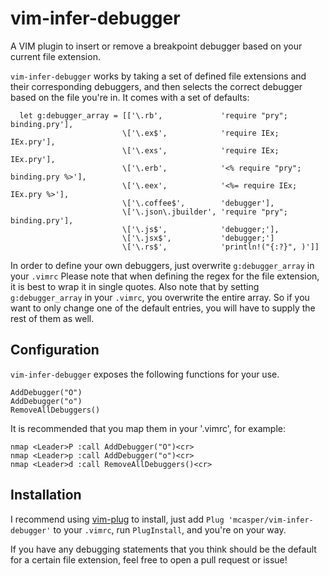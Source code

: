 vim-infer-debugger
==================

A VIM plugin to insert or remove a breakpoint debugger based on your current
file extension.

`vim-infer-debugger` works by taking a set of defined file extensions and their
corresponding debuggers, and then selects the correct debugger based on the
file you're in. It comes with a set of defaults:

```VIM
  let g:debugger_array = [['\.rb',             'require "pry"; binding.pry'],
                         \['\.ex$',            'require IEx; IEx.pry'],
                         \['\.exs',            'require IEx; IEx.pry'],
                         \['\.erb',            '<% require "pry"; binding.pry %>'],
                         \['\.eex',            '<%= require IEx; IEx.pry %>'],
                         \['\.coffee$',        'debugger'],
                         \['\.json\.jbuilder', 'require "pry"; binding.pry'],
                         \['\.js$',            'debugger;'],
                         \['\.jsx$',           'debugger;']
                         \['\.rs$',            'println!("{:?}", )']]
```

In order to define your own debuggers, just overwrite `g:debugger_array` in
your `.vimrc` Please note that when defining the regex for the file extension,
it is best to wrap it in single quotes. Also note that by setting
`g:debugger_array` in your `.vimrc`, you overwrite the entire array. So if you
want to only change one of the default entries, you will have to supply the
rest of them as well.

## Configuration

`vim-infer-debugger` exposes the following functions for your use.

```VIM
AddDebugger("O")
AddDebugger("o")
RemoveAllDebuggers()
```

It is recommended that you map them in your '.vimrc', for example:

```VIM
nmap <Leader>P :call AddDebugger("O")<cr>
nmap <Leader>p :call AddDebugger("o")<cr>
nmap <Leader>d :call RemoveAllDebuggers()<cr>
```

## Installation

I recommend using [vim-plug](https://github.com/junegunn/vim-plug) to install,
just add `Plug 'mcasper/vim-infer-debugger'` to your `.vimrc`, run
`PlugInstall`, and you're on your way.

If you have any debugging statements that you think should be the default for a
certain file extension, feel free to open a pull request or issue!
